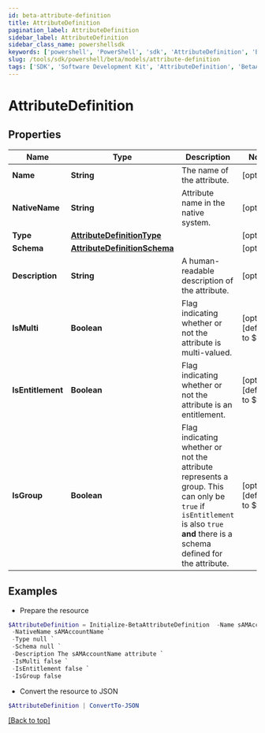 ```yaml
---
id: beta-attribute-definition
title: AttributeDefinition
pagination_label: AttributeDefinition
sidebar_label: AttributeDefinition
sidebar_class_name: powershellsdk
keywords: ['powershell', 'PowerShell', 'sdk', 'AttributeDefinition', 'BetaAttributeDefinition'] 
slug: /tools/sdk/powershell/beta/models/attribute-definition
tags: ['SDK', 'Software Development Kit', 'AttributeDefinition', 'BetaAttributeDefinition']
---
```



# AttributeDefinition

## Properties

Name | Type | Description | Notes
------------ | ------------- | ------------- | -------------
**Name** | **String** | The name of the attribute. | [optional] 
**NativeName** | **String** | Attribute name in the native system. | [optional] 
**Type** | [**AttributeDefinitionType**](attribute-definition-type) |  | [optional] 
**Schema** | [**AttributeDefinitionSchema**](attribute-definition-schema) |  | [optional] 
**Description** | **String** | A human-readable description of the attribute. | [optional] 
**IsMulti** | **Boolean** | Flag indicating whether or not the attribute is multi-valued. | [optional] [default to $false]
**IsEntitlement** | **Boolean** | Flag indicating whether or not the attribute is an entitlement. | [optional] [default to $false]
**IsGroup** | **Boolean** | Flag indicating whether or not the attribute represents a group. This can only be `true` if `isEntitlement` is also `true` **and** there is a schema defined for the attribute.  | [optional] [default to $false]

## Examples

- Prepare the resource
```powershell
$AttributeDefinition = Initialize-BetaAttributeDefinition  -Name sAMAccountName `
 -NativeName sAMAccountName `
 -Type null `
 -Schema null `
 -Description The sAMAccountName attribute `
 -IsMulti false `
 -IsEntitlement false `
 -IsGroup false
```

- Convert the resource to JSON
```powershell
$AttributeDefinition | ConvertTo-JSON
```


[[Back to top]](#) 

